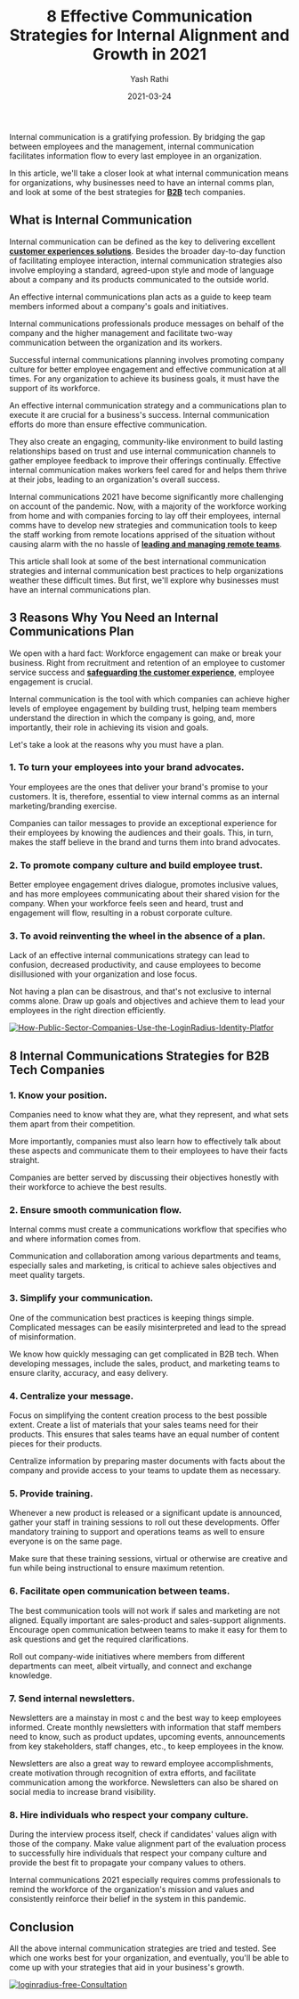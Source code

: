 ﻿---
type: fuel
title: "8 Effective Communication Strategies for Internal Alignment and Growth in 2021"
date: "2021-03-24"
coverImage: "communication-strategies-Loginradius.jpg"
tags: ["loginradius"]
featured: false
author: "Yash Rathi"
description: "Internal communication can be defined as the key to delivering excellent customer and employee experiences. Besides the broader day-to-day function of facilitating employee interaction, internal communication strategies also involve employing a standard, agreed-upon style and mode of language about a company and its products communicated to the outside world."
metadescription: "We'll take a look at what internal communication means for organizations, why should you have an internal comm plan, and look at the best strategies for B2B companies."
metatitle: "8 Effective Communication Strategies for Internal Alignment and Growth in 2021"
---

Internal communication is a gratifying profession. By bridging the gap between employees and the management, internal communication facilitates information flow to every last employee in an organization.

In this article, we'll take a closer look at what internal communication means for organizations, why businesses need to have an internal comms plan, and look at some of the best strategies for **[B2B](https://www.loginradius.com/b2b-identity/)** tech companies.

## What is Internal Communication

Internal communication can be defined as the key to delivering excellent **[customer experiences solutions](https://www.loginradius.com/customer-experience-solutions/)**. Besides the broader day-to-day function of facilitating employee interaction, internal communication strategies also involve employing a standard, agreed-upon style and mode of language about a company and its products communicated to the outside world.

An effective internal communications plan acts as a guide to keep team members informed about a company's goals and initiatives.

Internal communications professionals produce messages on behalf of the company and the higher management and facilitate two-way communication between the organization and its workers.

Successful internal communications planning involves promoting company culture for better employee engagement and effective communication at all times. For any organization to achieve its business goals, it must have the support of its workforce.

An effective internal communication strategy and a communications plan to execute it are crucial for a business's success. Internal communication efforts do more than ensure effective communication.

They also create an engaging, community-like environment to build lasting relationships based on trust and use internal communication channels to gather employee feedback to improve their offerings continually. Effective internal communication makes workers feel cared for and helps them thrive at their jobs, leading to an organization's overall success.

Internal communications 2021 have become significantly more challenging on account of the pandemic. Now, with a majority of the workforce working from home and with companies forcing to lay off their employees, internal comms have to develop new strategies and communication tools to keep the staff working from remote locations apprised of the situation without causing alarm with the no hassle of **[leading and managing remote teams](https://www.loginradius.com/blog/fuel/2021/02/tips-managing-remote-team/)**.

This article shall look at some of the best international communication strategies and internal communication best practices to help organizations weather these difficult times. But first, we'll explore why businesses must have an internal communications plan.

## 3 Reasons Why You Need an Internal Communications Plan

We open with a hard fact: Workforce engagement can make or break your business. Right from recruitment and retention of an employee to customer service success and **[safeguarding the customer experience](https://www.loginradius.com/blog/start-with-identity/2018/10/digital-transformation-safeguarding-customer-experience/)**, employee engagement is crucial.

Internal communication is the tool with which companies can achieve higher levels of employee engagement by building trust, helping team members understand the direction in which the company is going, and, more importantly, their role in achieving its vision and goals.

Let's take a look at the reasons why you must have a plan.

### 1. To turn your employees into your brand advocates.

Your employees are the ones that deliver your brand's promise to your customers. It is, therefore, essential to view internal comms as an internal marketing/branding exercise.

Companies can tailor messages to provide an exceptional experience for their employees by knowing the audiences and their goals. This, in turn, makes the staff believe in the brand and turns them into brand advocates.

### 2. To promote company culture and build employee trust.

Better employee engagement drives dialogue, promotes inclusive values, and has more employees communicating about their shared vision for the company. When your workforce feels seen and heard, trust and engagement will flow, resulting in a robust corporate culture.

### 3. To avoid reinventing the wheel in the absence of a plan.

Lack of an effective internal communications strategy can lead to confusion, decreased productivity, and cause employees to become disillusioned with your organization and lose focus.

Not having a plan can be disastrous, and that's not exclusive to internal comms alone. Draw up goals and objectives and achieve them to lead your employees in the right direction efficiently.

[![How-Public-Sector-Companies-Use-the-LoginRadius-Identity-Platfor](How-Public-Sector-Companies-Use-the-LoginRadius-Identity-Platform.png)](https://www.loginradius.com/resource/how-public-sector-companies-use-the-loginradius-identity-platform/)

## 8 Internal Communications Strategies for B2B Tech Companies

### 1. Know your position.

Companies need to know what they are, what they represent, and what sets them apart from their competition.

More importantly, companies must also learn how to effectively talk about these aspects and communicate them to their employees to have their facts straight.

Companies are better served by discussing their objectives honestly with their workforce to achieve the best results.

### 2. Ensure smooth communication flow.

Internal comms must create a communications workflow that specifies who and where information comes from.

Communication and collaboration among various departments and teams, especially sales and marketing, is critical to achieve sales objectives and meet quality targets.

### 3. Simplify your communication.

One of the communication best practices is keeping things simple. Complicated messages can be easily misinterpreted and lead to the spread of misinformation.

We know how quickly messaging can get complicated in B2B tech. When developing messages, include the sales, product, and marketing teams to ensure clarity, accuracy, and easy delivery.

### 4. Centralize your message.

Focus on simplifying the content creation process to the best possible extent. Create a list of materials that your sales teams need for their products. This ensures that sales teams have an equal number of content pieces for their products.

Centralize information by preparing master documents with facts about the company and provide access to your teams to update them as necessary.

### 5. Provide training.

Whenever a new product is released or a significant update is announced, gather your staff in training sessions to roll out these developments. Offer mandatory training to support and operations teams as well to ensure everyone is on the same page.

Make sure that these training sessions, virtual or otherwise are creative and fun while being instructional to ensure maximum retention.

### 6. Facilitate open communication between teams.

The best communication tools will not work if sales and marketing are not aligned. Equally important are sales-product and sales-support alignments. Encourage open communication between teams to make it easy for them to ask questions and get the required clarifications.

Roll out company-wide initiatives where members from different departments can meet, albeit virtually, and connect and exchange knowledge.

### 7. Send internal newsletters.

Newsletters are a mainstay in most c and the best way to keep employees informed. Create monthly newsletters with information that staff members need to know, such as product updates, upcoming events, announcements from key stakeholders, staff changes, etc., to keep employees in the know.

Newsletters are also a great way to reward employee accomplishments, create motivation through recognition of extra efforts, and facilitate communication among the workforce. Newsletters can also be shared on social media to increase brand visibility.

### 8. Hire individuals who respect your company culture.

During the interview process itself, check if candidates' values align with those of the company. Make value alignment part of the evaluation process to successfully hire individuals that respect your company culture and provide the best fit to propagate your company values to others.

Internal communications 2021 especially requires comms professionals to remind the workforce of the organization's mission and values and consistently reinforce their belief in the system in this pandemic.

## Conclusion

All the above internal communication strategies are tried and tested. See which one works best for your organization, and eventually, you'll be able to come up with your strategies that aid in your business's growth.

[![loginradius-free-Consultation](loginradius-free-Consultation.png)](https://www.loginradius.com/book-a-demo/)

